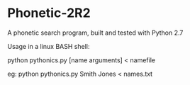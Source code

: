 Phonetic-2R2
============

A phonetic search program, built and tested with Python 2.7

Usage in a linux BASH shell: 

python pythonics.py [name arguments] < namefile

eg:
python pythonics.py Smith Jones < names.txt
